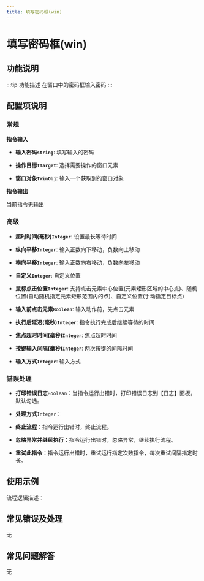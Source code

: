 ```yaml
---
title: 填写密码框(win)
---
```


# 填写密码框(win)

## 功能说明

:::tip 功能描述
在窗口中的密码框输入密码
:::

## 配置项说明

### 常规

**指令输入**

- **输入密码`string`**: 填写输入的密码

- **操作目标`TTarget`**: 选择需要操作的窗口元素

- **窗口对象`TWinObj`**: 输入一个获取到的窗口对象


**指令输出**

当前指令无输出

### 高级

- **超时时间(毫秒)`Integer`**: 设置最长等待时间

- **纵向平移`Integer`**: 输入正数向下移动，负数向上移动

- **横向平移`Integer`**: 输入正数向右移动，负数向左移动

- **自定义`Integer`**: 自定义位置

- **鼠标点击位置`Integer`**: 支持点击元素中心位置(元素矩形区域的中心点)、随机位置(自动随机指定元素矩形范围内的点)、自定义位置(手动指定目标点)

- **输入前点击元素`Boolean`**: 输入动作前，先点击元素

- **执行后延迟(毫秒)`Integer`**: 指令执行完成后继续等待的时间

- **焦点超时时间(毫秒)`Integer`**: 焦点超时时间

- **按键输入间隔(毫秒)`Integer`**: 两次按键的间隔时间

- **输入方式`Integer`**: 输入方式

### 错误处理

- **打印错误日志**`Boolean`：当指令运行出错时，打印错误日志到【日志】面板。默认勾选。

- **处理方式**`Integer`：

 - **终止流程**：指令运行出错时，终止流程。

 - **忽略异常并继续执行**：指令运行出错时，忽略异常，继续执行流程。

 - **重试此指令**：指令运行出错时，重试运行指定次数指令，每次重试间隔指定时长。

## 使用示例

流程逻辑描述：

## 常见错误及处理

无

## 常见问题解答

无

